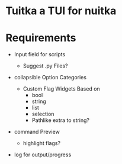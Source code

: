 # Tuitka a TUI for nuitka

# Requirements
- Input field for scripts
    - Suggest .py Files?

- collapsible Option Categories
    - Custom Flag Widgets Based on
        - bool
        - string
        - list
        - selection
        - Pathlike extra to string?

- command Preview
    - highlight flags?

- log for output/progress
